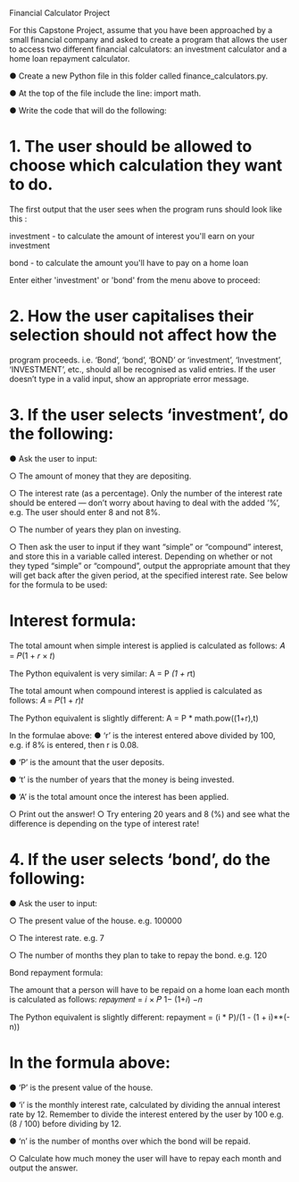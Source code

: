 Financial Calculator Project

For this Capstone Project, assume that you have been approached by a small
financial company and asked to create a program that allows the user to access
two different financial calculators: an investment calculator and a home loan
repayment calculator.

● Create a new Python file in this folder called finance_calculators.py.

● At the top of the file include the line: import math.

● Write the code that will do the following:

# 1. The user should be allowed to choose which calculation they want to do.

The first output that the user sees when the program runs should look like
this :

investment - to calculate the amount of interest you'll earn on your investment

bond - to calculate the amount you'll have to pay on a home loan

Enter either 'investment' or 'bond' from the menu above to proceed:

# 2. How the user capitalises their selection should not affect how the
program proceeds. i.e. ‘Bond’, ‘bond’, ‘BOND’ or ‘investment’, ‘Investment’,
‘INVESTMENT’, etc., should all be recognised as valid entries. If the user
doesn’t type in a valid input, show an appropriate error message.

# 3. If the user selects ‘investment’, do the following:

● Ask the user to input:

○ The amount of money that they are depositing.

○ The interest rate (as a percentage). Only the number of the interest
rate should be entered — don’t worry about having to deal with the
added ‘%’, e.g. The user should enter 8 and not 8%.

○ The number of years they plan on investing.

○ Then ask the user to input if they want “simple” or “compound”
interest, and store this in a variable called interest. Depending on
whether or not they typed “simple” or “compound”, output the
appropriate amount that they will get back after the given period,
at the specified interest rate. See below for the formula to be used:

# Interest formula:
The total amount when simple interest is applied is calculated as
follows: 𝐴 = 𝑃(1 + 𝑟 × 𝑡)

The Python equivalent is very similar: A = P *(1 + r*t)

The total amount when compound interest is applied is calculated as
follows: 𝐴 = 𝑃(1 + 𝑟)𝑡

The Python equivalent is slightly different: A = P * math.pow((1+r),t)

In the formulae above:
● ‘r’ is the interest entered above divided by 100, e.g. if 8% is entered, then r is 0.08.

● ‘P’ is the amount that the user deposits.

● ‘t’ is the number of years that the money is being invested.

● ‘A’ is the total amount once the interest has been applied.


○ Print out the answer!
○ Try entering 20 years and 8 (%) and see what the difference is depending on the type of interest rate!

# 4. If the user selects ‘bond’, do the following:

● Ask the user to input:

○ The present value of the house. e.g. 100000

○ The interest rate. e.g. 7

○ The number of months they plan to take to repay the bond. e.g. 120

Bond repayment formula:

The amount that a person will have to be repaid on a home loan each month is calculated as follows: 𝑟𝑒𝑝𝑎𝑦𝑚𝑒𝑛𝑡 = 𝑖 × 𝑃 1− (1+𝑖) −𝑛

The Python equivalent is slightly different: repayment = (i * P)/(1 - (1 + i)**(-n))

# In the formula above:


● ‘P’ is the present value of the house.

● ‘i’ is the monthly interest rate, calculated by dividing the annual
interest rate by 12. Remember to divide the interest entered by
the user by 100 e.g. (8 / 100) before dividing by 12.

● ‘n’ is the number of months over which the bond will be repaid.

○ Calculate how much money the user will have to repay each month
and output the answer.
